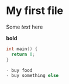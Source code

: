# My first file

Some *text* here

**bold**

```cpp
int main() {
  return 0;
}

- buy food
- buy something else
```
